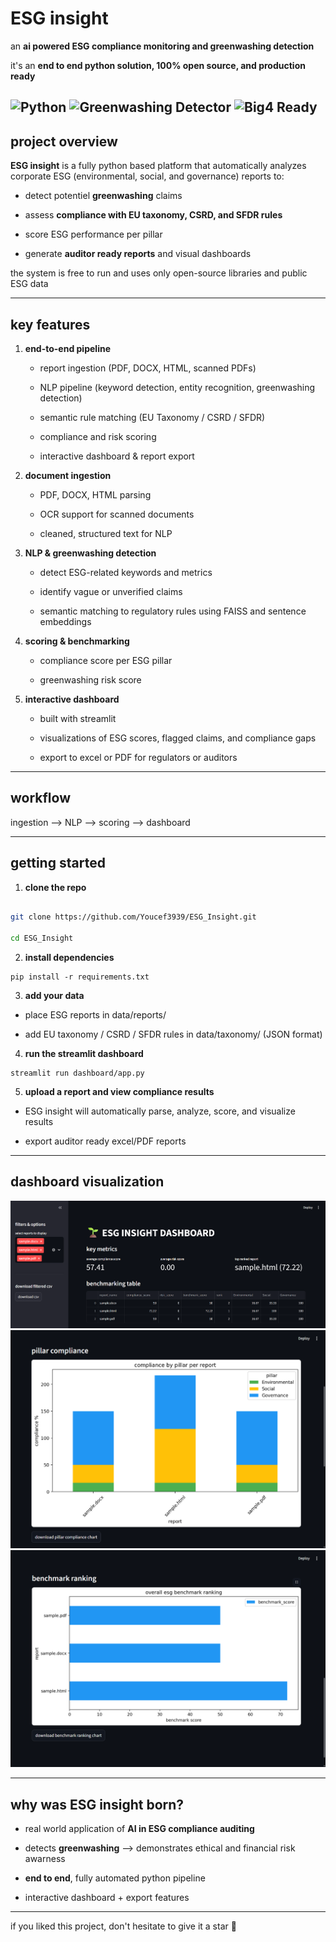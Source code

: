 # ESG insight

an **ai powered ESG compliance monitoring and greenwashing detection**

it's an **end to end python solution, 100% open source, and production ready**

![Python](https://img.shields.io/badge/python-blue)
![Greenwashing Detector](https://img.shields.io/badge/greenwashing-🚫-red)
![Big4 Ready](https://img.shields.io/badge/big4-ready-✨)
---

## project overview

**ESG insight** is a fully python based platform that automatically analyzes corporate ESG (environmental, social, and governance) reports to:

- detect potentiel **greenwashing** claims

- assess **compliance with EU taxonomy, CSRD, and SFDR rules**

- score ESG performance per pillar

- generate **auditor ready reports** and visual dashboards

the system is free to run and uses only open-source libraries and public ESG data

---

## key features

1. **end-to-end pipeline**

   - report ingestion (PDF, DOCX, HTML, scanned PDFs)

   - NLP pipeline (keyword detection, entity recognition, greenwashing detection)

   - semantic rule matching (EU Taxonomy / CSRD / SFDR)

   - compliance and risk scoring

   - interactive dashboard & report export

2. **document ingestion**

   - PDF, DOCX, HTML parsing

   - OCR support for scanned documents

   - cleaned, structured text for NLP

3. **NLP & greenwashing detection**

   - detect ESG-related keywords and metrics

   - identify vague or unverified claims

   - semantic matching to regulatory rules using FAISS and sentence embeddings

4. **scoring & benchmarking**

   - compliance score per ESG pillar

   - greenwashing risk score

5. **interactive dashboard**

   - built with streamlit

   - visualizations of ESG scores, flagged claims, and compliance gaps

   - export to excel or PDF for regulators or auditors

---

## workflow

ingestion --> NLP --> scoring --> dashboard

---


## getting started

1. **clone the repo**

```bash

git clone https://github.com/Youcef3939/ESG_Insight.git

cd ESG_Insight 
```

2. **install dependencies**

```
pip install -r requirements.txt
```

3. **add your data**

- place ESG reports in data/reports/

- add EU taxonomy / CSRD / SFDR rules in data/taxonomy/ (JSON format)

4. **run the streamlit dashboard**

```
streamlit run dashboard/app.py
```

5. **upload a report and view compliance results**

- ESG insight will automatically parse, analyze, score, and visualize results

- export auditor ready excel/PDF reports


---

## dashboard visualization
![alt text](<pics/image1.png>) ![alt text](<pics/image2.png>) ![alt text](<pics/image3.png>)

---


## why was **ESG insight** born?

- real world application of **AI in ESG compliance auditing**

- detects **greenwashing** --> demonstrates ethical and financial risk awarness

- **end to end**, fully automated python pipeline

- interactive dashboard + export features

---

if you liked this project, don't hesitate to give it a star 🌟
